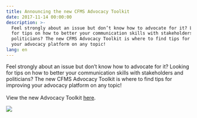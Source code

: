 ```yaml
---
title: Announcing the new CFMS Advocacy Toolkit
date: 2017-11-14 00:00:00
description: >-
  Feel strongly about an issue but don’t know how to advocate for it? Looking
  for tips on how to better your communication skills with stakeholders and
  politicians? The new CFMS Advocacy Toolkit is where to find tips for improving
  your advocacy platform on any topic!
lang: en
---
```



Feel strongly about an issue but don’t know how to advocate for it? Looking for tips on how to better your communication skills with stakeholders and politicians? The new CFMS Advocacy Toolkit is where to find tips for improving your advocacy platform on any topic!<br><br>View the new Advocacy Toolkit [here](https://www.cfms.org/what-we-do/global-health/advocacy-toolkit.html).

![](/uploads/versions/how-we-advocate---x----1005-527x---.png)